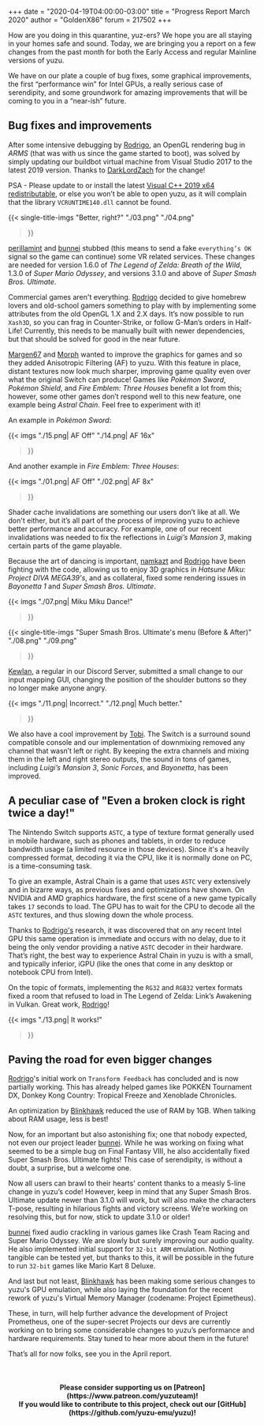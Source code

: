 +++
date = "2020-04-19T04:00:00-03:00"
title = "Progress Report March 2020"
author = "GoldenX86"
forum = 217502
+++ 

How are you doing in this quarantine, yuz-ers? We hope you are all staying in your homes safe and sound.
Today, we are bringing you a report on a few changes from the past month for both the Early Access and regular Mainline versions of yuzu.
<!--more-->

We have on our plate a couple of bug fixes, some graphical improvements, the first “performance win” for Intel GPUs, a really serious case of serendipity, and some groundwork for amazing improvements that will be coming to you in a “near-ish” future.

## Bug fixes and improvements

After some intensive debugging by [Rodrigo](https://github.com/ReinUsesLisp), an OpenGL rendering bug in *ARMS* (that was with us since the game started to boot), was solved by simply updating our buildbot virtual machine from Visual Studio 2017 to the latest 2019 version.
Thanks to [DarkLordZach](https://github.com/DarkLordZach) for the change!

PSA - Please update to or install the latest [Visual C++ 2019 x64 redistributable](https://support.microsoft.com/en-us/help/2977003/the-latest-supported-visual-c-downloads), or else you won’t be able to open yuzu, as it will complain that the library `VCRUNTIME140.dll` cannot be found.

{{< single-title-imgs
    "Better, right?"
    "./03.png"
    "./04.png"
  >}}

[perillamint](https://github.com/perillamint) and [bunnei](https://github.com/bunnei) stubbed (this means to send a fake `everything’s OK` signal so the game can continue) some VR related services.
These changes are needed for version 1.6.0 of *The Legend of Zelda: Breath of the Wild*, 1.3.0 of *Super Mario Odyssey*, and versions 3.1.0 and above of *Super Smash Bros. Ultimate*.

Commercial games aren't everything.
[Rodrigo](https://github.com/ReinUsesLisp) decided to give homebrew lovers and old-school gamers something to play with by implementing some attributes from the old OpenGL 1.X and 2.X days.
It’s now possible to run `Xash3D`, so you can frag in Counter-Strike, or follow G-Man’s orders in Half-Life!
Currently, this needs to be manually built with newer dependencies, but that should be solved for good in the near future.

[Margen67](https://github.com/Margen67) and [Morph](https://github.com/Morph1984) wanted to improve the graphics for games and so they added Anisotropic Filtering (AF) to yuzu.
With this feature in place, distant textures now look much sharper, improving game quality even over what the original Switch can produce! 
Games like *Pokémon Sword*, *Pokémon Shield*, and *Fire Emblem: Three Houses* benefit a lot from this; however, some other games don’t respond well to this new feature, one example being *Astral Chain*. 
Feel free to experiment with it!

An example in *Pokémon Sword*:
	
{{< imgs
    "./15.png| AF Off"
    "./14.png| AF 16x"
  >}}
  
And another example in *Fire Emblem: Three Houses*:  
  
{{< imgs
    "./01.png| AF Off"
    "./02.png| AF 8x"
  >}}

Shader cache invalidations are something our users don’t like at all. 
We don't either, but it’s all part of the process of improving yuzu to achieve better performance and accuracy.
For example, one of our recent invalidations was needed to fix the reflections in *Luigi’s Mansion 3*, making certain parts of the game playable.

Because the art of dancing is important, [namkazt](https://github.com/namkazt) and [Rodrigo](https://github.com/ReinUsesLisp) have been fighting with the code, allowing us to enjoy 3D graphics in *Hatsune Miku: Project DIVA MEGA39's*, and as collateral, fixed some rendering issues in *Bayonetta 1* and *Super Smash Bros. Ultimate*.

{{< imgs
    "./07.png| Miku Miku Dance!"
  >}}

{{< single-title-imgs
    "Super Smash Bros. Ultimate's menu (Before & After)"
    "./08.png"
    "./09.png"
  >}}

[Kewlan](https://github.com/Kewlan), a regular in our Discord Server, submitted a small change to our input mapping GUI, changing the position of the shoulder buttons so they no longer make anyone angry.

{{< imgs
    "./11.png| Incorrect."
    "./12.png| Much better."
  >}}

We also have a cool improvement by [Tobi](https://github.com/FearlessTobi).
The Switch is a surround sound compatible console and our implementation of downmixing removed any channel that wasn’t left or right.
By keeping the extra channels and mixing them in the left and right stereo outputs, the sound in tons of games, including *Luigi’s Mansion 3*, *Sonic Forces*, and *Bayonetta*, has been improved.

## A peculiar case of "Even a broken clock is right twice a day!"

The Nintendo Switch supports `ASTC`, a type of texture format generally used in mobile hardware, such as phones and tablets, in order to reduce bandwidth usage (a limited resource in those devices).
Since it's a heavily compressed format, decoding it via the CPU, like it is normally done on PC, is a time-consuming task.

To give an example, Astral Chain is a game that uses `ASTC` very extensively and in bizarre ways, as previous fixes and optimizations have shown.
On NVIDIA and AMD graphics hardware, the first scene of a new game typically takes `17` seconds to load. The GPU has to wait for the CPU to decode all the `ASTC` textures, and thus slowing down the whole process.

Thanks to [Rodrigo's](https://github.com/ReinUsesLisp) research, it was discovered that on any recent Intel GPU this same operation is immediate and occurs with no delay, due to it being the only vendor providing a native `ASTC` decoder in their hardware.
That’s right, the best way to experience Astral Chain in yuzu is with a small, and typically inferior, iGPU (like the ones that come in any desktop or notebook CPU from Intel).

On the topic of formats, implementing the `RG32` and `RGB32` vertex formats fixed a room that refused to load in The Legend of Zelda: Link’s Awakening in Vulkan.
Great work, [Rodrigo](https://github.com/ReinUsesLisp)!

{{< imgs
    "./13.png| It works!"
  >}}
  
## Paving the road for even bigger changes

[Rodrigo](https://github.com/ReinUsesLisp)'s initial work on `Transform Feedback` has concluded and is now partially working. 
This has already helped games like POKKÉN Tournament DX, Donkey Kong Country: Tropical Freeze and Xenoblade Chronicles.

An optimization by [Blinkhawk](https://github.com/FernandoS27) reduced the use of RAM by 1GB.
When talking about RAM usage, less is best!

Now, for an important but also astonishing fix; one that nobody expected, not even our project leader [bunnei](https://github.com/bunnei).
While he was working on fixing what seemed to be a simple bug on Final Fantasy VIII, he also accidentally fixed Super Smash Bros. Ultimate fights!
This case of serendipity, is without a doubt, a surprise, but a welcome one.

Now all users can brawl to their hearts' content thanks to a measly 5-line change in yuzu’s code!
However, keep in mind that any Super Smash Bros. Ultimate update newer than 3.1.0 will work, but will also make the characters T-pose, resulting in hilarious fights and victory screens.
We’re working on resolving this, but for now, stick to update 3.1.0 or older!

[bunnei](https://github.com/bunnei) fixed audio crackling in various games like Crash Team Racing and Super Mario Odyssey.
We are slowly but surely improving our audio quality.
He also implemented initial support for `32-bit ARM` emulation. 
Nothing tangible can be tested yet, but thanks to this, it will be possible in the future to run `32-bit` games like Mario Kart 8 Deluxe.

And last but not least, [Blinkhawk](https://github.com/FernandoS27) has been making some serious changes to yuzu's GPU emulation, while also laying the foundation for the recent rework of yuzu's Virtual Memory Manager (codename: Project Epimetheus).

These, in turn, will help further advance the development of Project Prometheus, one of the super-secret Projects our devs are currently working on to bring some considerable changes to yuzu’s performance and hardware requirements.
Stay tuned to hear more about them in the future!

That’s all for now folks, see you in the April report.

&nbsp;
<h4 style="text-align:center;">
<b>Please consider supporting us on [Patreon](https://www.patreon.com/yuzuteam)!<br>
If you would like to contribute to this project, check out our [GitHub](https://github.com/yuzu-emu/yuzu)!</b>
</h4>
